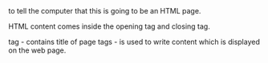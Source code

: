 <!DOCTYPE HTML> to tell the computer that this is going to be an HTML page.
HTML content comes inside the opening <html> tag and closing </html> tag.
<head> tag - contains title of page
<body> tags - is used to write content which is displayed on the web page.

<title> tag - is used to tell the computer that it is a title.
<p> tag - used to write a paragraph.
<br> tag  - to break a paragraph.
<h1>, <h2>, <h3>, <h4>, <h5>, <h6> - these tags are used to give font size. where h1 tag is the biggest size and h6 is the smallest.
<a> tag - is used to create hyperlinks. it has an attribute called "href" - it is a hypertext reference which is used to point the tag to other pages.

<img/> tag - to add images. it is a self closing tags and has a attribute 'src'